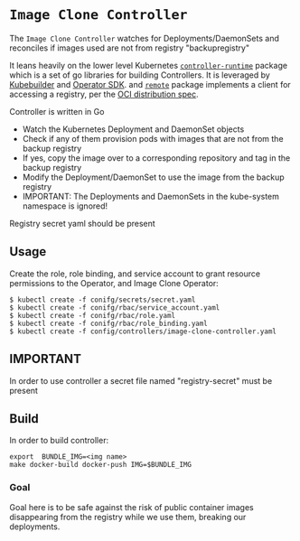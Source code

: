 # `Image Clone Controller`

The `Image Clone Controller` watches for Deployments/DaemonSets and reconciles if images used are not from
registry "backupregistry"

It leans heavily on the lower level Kubernetes [`controller-runtime`](https://github.com/kubernetes-sigs/controller-runtime) package which is a set of go libraries for building
Controllers. It is leveraged by [Kubebuilder](https://book.kubebuilder.io/) and
[Operator SDK](https://github.com/operator-framework/operator-sdk).
and [`remote`](https://github.com/google/go-containerregistry/tree/main/pkg/v1/remote) package implements a client for accessing a registry,
per the [OCI distribution spec](https://github.com/opencontainers/distribution-spec/blob/master/spec.md).

Controller is written in Go

* Watch the Kubernetes Deployment and DaemonSet objects
* Check if any of them provision pods with images that are not from the backup
registry
* If yes, copy the image over to a corresponding repository and tag in the backup
registry
* Modify the Deployment/DaemonSet to use the image from the backup registry
* IMPORTANT: The Deployments and DaemonSets in the kube-system namespace
is ignored!


Registry secret yaml should be present

## Usage
Create the role, role binding, and service account to grant resource permissions to the Operator, and Image Clone Operator:
```
$ kubectl create -f conifg/secrets/secret.yaml
$ kubectl create -f conifg/rbac/service_account.yaml
$ kubectl create -f conifg/rbac/role.yaml
$ kubectl create -f conifg/rbac/role_binding.yaml
$ kubectl create -f config/controllers/image-clone-controller.yaml
```
## IMPORTANT
In order to use controller a secret file named "registry-secret" must be present 

## Build
In order to build controller:

```
export  BUNDLE_IMG=<img name>
make docker-build docker-push IMG=$BUNDLE_IMG
```
### Goal
Goal here is to be safe against the risk of public container images disappearing from the registry while
we use them, breaking our deployments.




